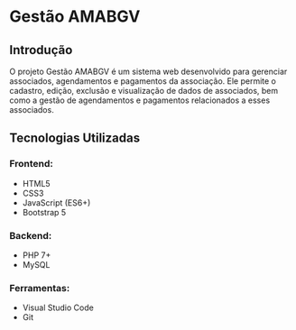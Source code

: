 # Gestão AMABGV

## Introdução
O projeto Gestão AMABGV é um sistema web desenvolvido para gerenciar associados, agendamentos e pagamentos da associação. Ele permite o cadastro, edição, exclusão e visualização de dados de associados, bem como a gestão de agendamentos e pagamentos relacionados a esses associados.

## Tecnologias Utilizadas

### Frontend:
- HTML5
- CSS3
- JavaScript (ES6+)
- Bootstrap 5

### Backend:
- PHP 7+
- MySQL

### Ferramentas:
- Visual Studio Code
- Git

